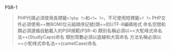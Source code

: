 PSR-1
>PHP代碼必須使用長標籤`<?php ?>`和`<?= ?>`，不可使用短標籤`<? ?>`
>PHP文件必須使用==無BOM(位元組順序記號)頭==的UTF-8編碼格式
>命名空間和類必須遵循自動載入的PSR規範(PSR-4)
>類別名稱必須以==大駝峰式命名法==(StudlyCaps)命名
>類別常數必須以底線和大寫命名
>方法名稱必須以==小駝峰式命名法==(camelCase)命名